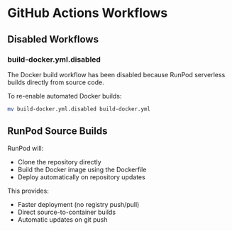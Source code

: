 # GitHub Actions Workflows

## Disabled Workflows

### build-docker.yml.disabled
The Docker build workflow has been disabled because RunPod serverless builds directly from source code.

To re-enable automated Docker builds:
```bash
mv build-docker.yml.disabled build-docker.yml
```

## RunPod Source Builds
RunPod will:
- Clone the repository directly
- Build the Docker image using the Dockerfile
- Deploy automatically on repository updates

This provides:
- Faster deployment (no registry push/pull)
- Direct source-to-container builds
- Automatic updates on git push